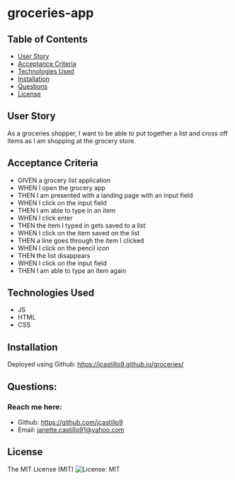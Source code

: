 # groceries-app

## Table of Contents
  * [User Story](#user-story)
  * [Acceptance Criteria](#acceptance-criteria)
  * [Technologies Used](#technologies-used)
  * [Installation](#installation)
  * [Questions](#questions)
  * [License](#license)

## User Story
As a groceries shopper, I want to be able to put together a list and cross off items as I am shopping at the grocery store.

## Acceptance Criteria
* GIVEN a grocery list application
* WHEN I open the grocery app
* THEN I am presented with a landing page with an input field
* WHEN I click on the input field
* THEN I am able to type in an item
* WHEN I click enter
* THEN the item I typed in gets saved to a list
* WHEN I click on the item saved on the list
* THEN a line goes through the item I clicked
* WHEN I click on the pencil icon
* THEN the list disappears
* WHEN I click on the input field
* THEN I am able to type an item again

## Technologies Used
  * JS
  * HTML
  * CSS

## Installation
 Deployed using Github: <https://jcastillo9.github.io/groceries/>
 
 ## Questions:
 ### Reach me here:

  * Github: <https://github.com/jcastillo9>
  * Email: janette.castillo91@yahoo.com

## License
The MIT License (MIT) ![License: MIT](<https://img.shields.io/badge/License-MIT-yellow.svg>)
